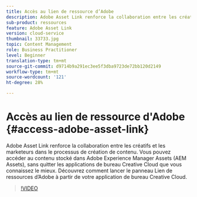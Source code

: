 ```yaml
---
title: Accès au lien de ressource d’Adobe
description: Adobe Asset Link renforce la collaboration entre les créatifs et les marketeurs dans le processus de création de contenu. Vous pouvez accéder au contenu stocké dans Adobe Experience Manager Assets (AEM Assets), sans quitter les applications de bureau Creative Cloud que vous connaissez le mieux. Découvrez comment lancer le panneau Lien de ressources d’Adobe à partir de votre application de bureau Creative Cloud.
sub-product: ressources
feature: Adobe Asset Link
version: cloud-service
thumbnail: 33733.jpg
topic: Content Management
role: Business Practitioner
level: Beginner
translation-type: tm+mt
source-git-commit: d9714b9a291ec3ee5f3dba9723de72bb120d2149
workflow-type: tm+mt
source-wordcount: '121'
ht-degree: 28%

---
```



# Accès au lien de ressource d&#39;Adobe {#access-adobe-asset-link}

Adobe Asset Link renforce la collaboration entre les créatifs et les marketeurs dans le processus de création de contenu. Vous pouvez accéder au contenu stocké dans Adobe Experience Manager Assets (AEM Assets), sans quitter les applications de bureau Creative Cloud que vous connaissez le mieux. Découvrez comment lancer le panneau Lien de ressources d’Adobe à partir de votre application de bureau Creative Cloud.

>[!VIDEO](https://video.tv.adobe.com/v/33733/?quality=12)
